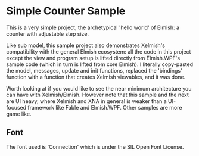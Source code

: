 ﻿# Simple Counter Sample

This is a very simple project, the archetypical 'hello world' of Elmish: a counter with adjustable step size.

Like sub model, this sample project also demonstrates Xelmish's compatibility with the general Elmish ecosystem: all the code in this project except the view and program setup is lifted directly from Elmish.WPF's sample code (which in turn is lifted from core Elmish). I literally copy-pasted the model, messages, update and init functions, replaced the 'bindings' function with a function that creates Xelmish viewables, and it was done.

Worth looking at if you would like to see the near minimum architecture you can have with Xelmish/Elmish. However note that this sample and the next are UI heavy, where Xelmish and XNA in general is weaker than a UI-focused framework like Fable and Elmish.WPF. Other samples are more game like.

## Font

The font used is 'Connection' which is under the SIL Open Font License.